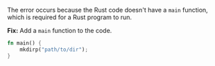 The error occurs because the Rust code doesn't have a `main` function, which is required for a Rust program to run.

**Fix:** Add a `main` function to the code.

```rust
fn main() {
    mkdirp("path/to/dir");
}
```
